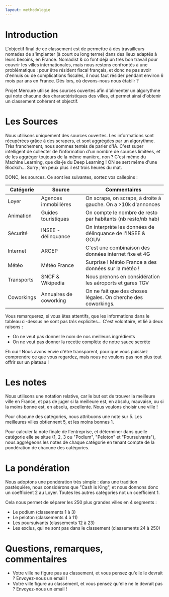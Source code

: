 ```yaml
---
layout: methodologie
---
```

# Introduction

L'objectif final de ce classement est de permettre à des travailleurs nomades de s'implanter (à court ou long terme) dans des lieux adaptés à leurs besoins, en France. Nomadist & co font déjà un très bon travail pour couvrir les villes internationales, mais nous restons confrontés à une problématique : pour être résident fiscal français, et donc ne pas avoir d'ennuis ou de complications fiscales, il nous faut résider pendant environ 6 mois par ans en France. Dés lors, où devons-nous nous établir ?

Projet Mercure utilise des sources ouvertes afin d'alimenter un algorythme qui note chacune des charactéristiques des villes, et permet ainsi d'obtenir un classement cohérent et objectif.

# Les Sources
Nous utilisons uniquement des sources ouvertes. Les informations sont récupérées grâce à des scrapers, et sont aggrégées par un algorythme. Très franchement, nous sommes tentés de parler d'IA. C'est super intelligent de collecter de l'information d'un nombre de sources limitées, et de les aggréger toujours de la même manière, non ? C'est même du Machine Learning, que dis-je du Deep Learning ! ON se sert même d'une Blockch... Sorry j'en peux plus il est trois heures du mat.

DONC, les sources. Ce sont les suivantes, sortez vos callepins :

| Catégorie     | Source                 | Commentaires                                                   |
| ------------- | ---------------------- | -------------------------------------------------------------- |
| Loyer         | Agences immobilières   | On scrape, on scrape, à droite à gauche. On a >10k d'annonces  |
| Animation     | Guides touristiques    | On compte le nombre de resto par habitants (nb resto/nb hab)   |
| Sécurité      | INSEE - délinquance    | On interprète les données de délinquance de l'INSEE & GOUV     |
| Internet      | ARCEP                  | C'est une combinaison des données internet fixe et 4G          |
| Météo         | Météo France           | Surprise ! Météo France a des données sur la météo !           |
| Transports    | SNCF & Wikipedia       | Nous prenons en considération les aéroports et gares TGV       |
| Coworkings    | Annuaires de coworking | On ne fait que des choses légales. On cherche des coworkings.  |

Vous remarquerez, si vous êtes attentifs, que les informations dans le tableau ci-dessus ne sont pas *très* explicites... C'est volontaire, et lié à deux raisons :
- On ne veut pas donner le nom de nos meilleurs ingrédients
- On ne veut pas donner la recette complète de notre sauce secrète

Eh oui ! Nous avons envie d'être transparent, pour que vous puissiez comprendre ce que vous regardez, mais nous ne voulons pas non plus tout offrir sur un plateau !

# Les notes
Nous utilisons une notation relative, car le but est de trouver la meilleure ville en France, et pas de juger si la meilleure est, en absolu, mauvaise, ou si la moins bonne est, en absolu, excellente. Nous voulons choisir une ville ! 

Pour chacune des catégories, nous attribuons une note sur 5. Les meilleures villes obtiennent 5, et les moins bonnes 1.

Pour calculer la note finale de l'entreprise, et déterminer dans quelle catégorie elle se situe (1, 2, 3 ou "Podium", "Peloton" et "Poursuivants"), nous aggrégeons les notes de chaque catégorie en tenant compte de la pondération de chacune des catégories.

# La pondération
Nous adoptons une pondération très simple : dans une tradition pastéquière, nous considérons que "Cash is King", et nous donnons donc un coefficient 2 au Loyer. Toutes les autres catégories not un coefficient 1.

Cela nous permet de séparer les 250 plus grandes villes en 4 segments :
- Le podium (classements 1 à 3)
- Le peloton (classements 4 à 11)
- Les poursuivants (classements 12 à 23)
- Les exclus, qui ne sont pas dans le classement (classements 24 à 250)

# Questions, remarques, commentaires
- Votre ville ne figure pas au classement, et vous pensez qu'elle le devrait ? Envoyez-nous un email !
- Votre ville figure au classement, et vous pensez qu'elle ne le devrait pas ? Envoyez-nous un email ! 


